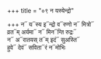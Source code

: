 +++
title = "०९ न यस्येन्द्रो"

+++
न᳓ य᳓स्य इ᳓न्द्रो व᳓रुणो न᳓ मित्रो᳓  
व्रत᳓म् अर्यमा᳓ न᳓ मिन᳓न्ति रुद्रः᳓  
न᳓ अ᳓रातयस् त᳓म् इदं᳓ सुअस्ति᳓  
हुवे᳓ देवं᳓ सविता᳓रं न᳓मोभिः